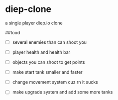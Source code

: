 # diep-clone

a single player diep.io clone


##tood
- [ ] several enemies than can shoot you
- [ ] player health and health bar
- [ ] objects you can shoot to get points
- [ ] make start tank smaller and faster
- [ ] change movement system cuz rn it sucks
- [ ] make upgrade system and add some more tanks

